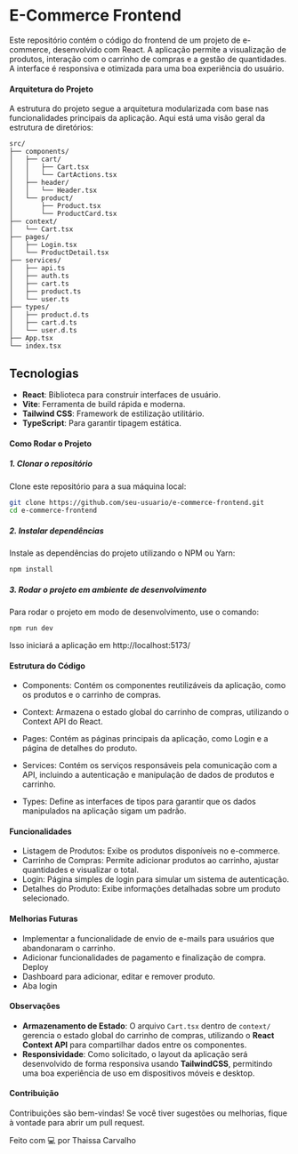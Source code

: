 # E-Commerce Frontend

Este repositório contém o código do frontend de um projeto de e-commerce, desenvolvido com React. A aplicação permite a visualização de produtos, interação com o carrinho de compras e a gestão de quantidades. A interface é responsiva e otimizada para uma boa experiência do usuário.

#### Arquitetura do Projeto
A estrutura do projeto segue a arquitetura modularizada com base nas funcionalidades principais da aplicação. Aqui está uma visão geral da estrutura de diretórios:

```
src/
├── components/
│   ├── cart/
│   │   ├── Cart.tsx
│   │   └── CartActions.tsx
│   ├── header/
│   │   └── Header.tsx
│   └── product/
│       ├── Product.tsx
│       └── ProductCard.tsx
├── context/
│   └── Cart.tsx
├── pages/
│   ├── Login.tsx
│   └── ProductDetail.tsx
├── services/
│   ├── api.ts
│   ├── auth.ts
│   ├── cart.ts
│   ├── product.ts
│   └── user.ts
├── types/
│   ├── product.d.ts
│   ├── cart.d.ts
│   └── user.d.ts
├── App.tsx
└── index.tsx
```

## Tecnologias

- **React**: Biblioteca para construir interfaces de usuário.
- **Vite**: Ferramenta de build rápida e moderna.
- **Tailwind CSS**: Framework de estilização utilitário.
- **TypeScript**: Para garantir tipagem estática.

#### Como Rodar o Projeto

##### 1. Clonar o repositório
Clone este repositório para a sua máquina local:

```bash
git clone https://github.com/seu-usuario/e-commerce-frontend.git
cd e-commerce-frontend
```

##### 2. Instalar dependências
Instale as dependências do projeto utilizando o NPM ou Yarn:

```bash
npm install
```

##### 3. Rodar o projeto em ambiente de desenvolvimento
Para rodar o projeto em modo de desenvolvimento, use o comando:

```bash
npm run dev
```

Isso iniciará a aplicação em http://localhost:5173/

#### Estrutura do Código

- Components: Contém os componentes reutilizáveis da aplicação, como os produtos e o carrinho de compras.

- Context: Armazena o estado global do carrinho de compras, utilizando o Context API do React.

- Pages: Contém as páginas principais da aplicação, como Login e a página de detalhes do produto.

- Services: Contém os serviços responsáveis pela comunicação com a API, incluindo a autenticação e manipulação de dados de produtos e carrinho.

- Types: Define as interfaces de tipos para garantir que os dados manipulados na aplicação sigam um padrão.

#### Funcionalidades
- Listagem de Produtos: Exibe os produtos disponíveis no e-commerce.
- Carrinho de Compras: Permite adicionar produtos ao carrinho, ajustar quantidades e visualizar o total.
- Login: Página simples de login para simular um sistema de autenticação.
- Detalhes do Produto: Exibe informações detalhadas sobre um produto selecionado.

#### Melhorias Futuras
- Implementar a funcionalidade de envio de e-mails para usuários que abandonaram o carrinho.
- Adicionar funcionalidades de pagamento e finalização de compra.
Deploy
- Dashboard para adicionar, editar e remover produto.
- Aba login

#### Observações
- **Armazenamento de Estado**: O arquivo `Cart.tsx` dentro de `context/` gerencia o estado global do carrinho de compras, utilizando o **React Context API** para compartilhar dados entre os componentes.
- **Responsividade**: Como solicitado, o layout da aplicação será desenvolvido de forma responsiva usando **TailwindCSS**, permitindo uma boa experiência de uso em dispositivos móveis e desktop.

#### Contribuição
Contribuições são bem-vindas! Se você tiver sugestões ou melhorias, fique à vontade para abrir um pull request.

Feito com 💻 por Thaissa Carvalho